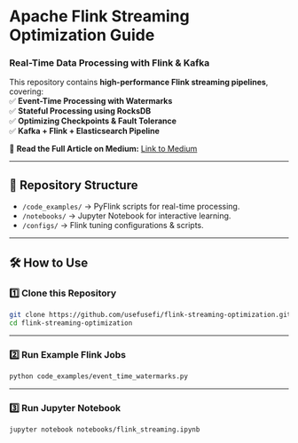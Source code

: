 # Apache Flink Streaming Optimization Guide  

### **Real-Time Data Processing with Flink & Kafka**  

This repository contains **high-performance Flink streaming pipelines**, covering:  
✅ **Event-Time Processing with Watermarks**  
✅ **Stateful Processing using RocksDB**  
✅ **Optimizing Checkpoints & Fault Tolerance**  
✅ **Kafka + Flink + Elasticsearch Pipeline**  

📖 **Read the Full Article on Medium:** [Link to Medium]()  

---

## **📂 Repository Structure**  
- `/code_examples/` → PyFlink scripts for real-time processing.  
- `/notebooks/` → Jupyter Notebook for interactive learning.  
- `/configs/` → Flink tuning configurations & scripts.   

---

## **🛠 How to Use**  
### **1️⃣ Clone this Repository**
```bash
git clone https://github.com/usefusefi/flink-streaming-optimization.git
cd flink-streaming-optimization
```

---

### **2️⃣ Run Example Flink Jobs**
```bash
python code_examples/event_time_watermarks.py
```
---

### **3️⃣ Run Jupyter Notebook**
```bash
jupyter notebook notebooks/flink_streaming.ipynb
```
